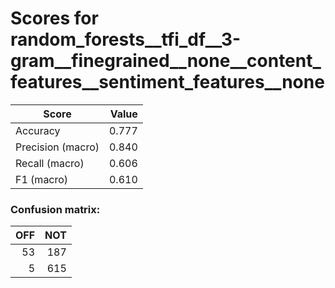 # Scores for random_forests__tfi_df__3-gram__finegrained__none__content_features__sentiment_features__none
|      Score      |Value|
|-----------------|----:|
|Accuracy         |0.777|
|Precision (macro)|0.840|
|Recall (macro)   |0.606|
|F1 (macro)       |0.610|

### Confusion matrix:
|OFF|NOT|
|--:|--:|
| 53|187|
|  5|615|
